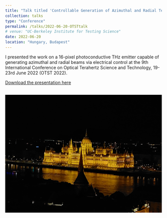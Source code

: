 ```yaml
---
title: "Talk titled 'Controllable Generation of Azimuthal and Radial Terahertz Beams Using Multipixel Photoconductive Emitters'"
collection: talks
type: "Conference"
permalink: /talks/2022-06-20-OTSTtalk
# venue: "UC-Berkeley Institute for Testing Science"
date: 2022-06-20
location: "Hungary, Budapest"
---
```


I presented the work on a 16-pixel photoconductive THz emitter capable of generating azimuthal and radial beams via electrical control at the 9th International Conference on Optical Terahertz Science and Technology, 19-23rd June 2022 (OTST 2022).

[Download the presentation here](../files/OTST2022_rad_az_THz_beams_JD.pdf)

<br/><img src='../images/OTST2022photo.png'>